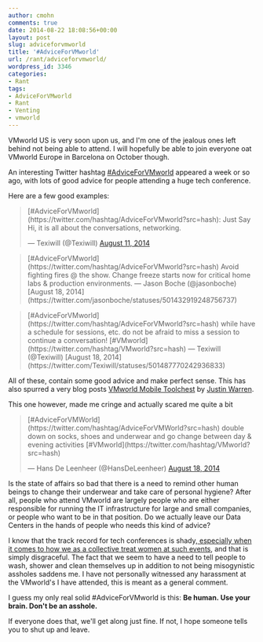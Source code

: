 ```yaml
---
author: cmohn
comments: true
date: 2014-08-22 18:08:56+00:00
layout: post
slug: adviceforvmworld
title: '#AdviceForVMworld'
url: /rant/adviceforvmworld/
wordpress_id: 3346
categories:
- Rant
tags:
- AdviceForVMworld
- Rant
- Venting
- vmworld
---
```


VMworld US is very soon upon us, and I'm one of the jealous ones left behind not being able to attend. I will hopefully be able to join everyone oat VMworld Europe in Barcelona on October though.

An interesting Twitter hashtag [#AdviceForVMworld](https://twitter.com/search?q=%23AdviceForVMworld&src=tyah) appeared a week or so ago, with lots of good advice for people attending a huge tech conference.

Here are a few good examples:



<blockquote>[#AdviceForVMworld](https://twitter.com/hashtag/AdviceForVMworld?src=hash): Just Say Hi, it is all about the conversations, networking.

— Texiwill (@Texiwill) [August 11, 2014](https://twitter.com/Texiwill/statuses/498922122186870784)</blockquote>







<blockquote>
[#AdviceForVMworld](https://twitter.com/hashtag/AdviceForVMworld?src=hash) Avoid fighting fires @ the show. Change freeze starts now for critical home labs & production environments. — Jason Boche (@jasonboche) [August 18, 2014](https://twitter.com/jasonboche/statuses/501432919248756737)
</blockquote>





<blockquote>
[#AdviceForVMworld](https://twitter.com/hashtag/AdviceForVMworld?src=hash) while have a schedule for sessions, etc. do not be afraid to miss a session to continue a conversation! [#VMworld](https://twitter.com/hashtag/VMworld?src=hash) — Texiwill (@Texiwill) [August 18, 2014](https://twitter.com/Texiwill/statuses/501487770242936833)
</blockquote>





All of these, contain some good advice and make perfect sense. This has also spurred a very blog posts [VMworld Mobile Toolchest](http://www.eigenmagic.com/2014/08/15/vmworld-mobile-toolchest/) by [Justin Warren](https://twitter.com/jpwarren).

This one however, made me cringe and actually scared me quite a bit



<blockquote>[#AdviceForVMWorld](https://twitter.com/hashtag/AdviceForVMWorld?src=hash) double down on socks, shoes and underwear and go change between day & evening activities [#VMworld](https://twitter.com/hashtag/VMworld?src=hash)

— Hans De Leenheer (@HansDeLeenheer) [August 18, 2014](https://twitter.com/HansDeLeenheer/statuses/501430471969218560)</blockquote>



Is the state of affairs so bad that there is a need to remind other human beings to change their underwear and take care of personal hygiene? After all, people who attend VMworld are largely people who are either responsible for running the IT infrastructure for large and small companies, or people who want to be in that position. Do we actually leave our Data Centers in the hands of people who needs this kind of advice?

I know that the track record for tech conferences is shady,[ especially when it comes to how we as a collective treat women at such events](http://www.buzzfeed.com/courtneystanton/a-woman-walks-into-a-tech-conference), and that is simply disgraceful. The fact that we seem to have a need to tell people to wash, shower and clean themselves up in addition to not being misogynistic assholes saddens me. I have not personally witnessed any harassment at the VMworld's I have attended, this is meant as a general comment.

I guess my only real solid #AdviceForVMworld is this:
**Be human. Use your brain. Don't be an asshole.**

If everyone does that, we'll get along just fine. If not, I hope someone tells you to shut up and leave.




